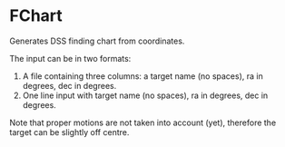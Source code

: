 # FChart
Generates DSS finding chart from coordinates.

The input can be in two formats:
1. A file containing three columns: a target name (no spaces), ra in degrees, dec in degrees.
2. One line input with target name (no spaces), ra in degrees, dec in degrees.

Note that proper motions are not taken into account (yet), therefore the target can be slightly off centre.
